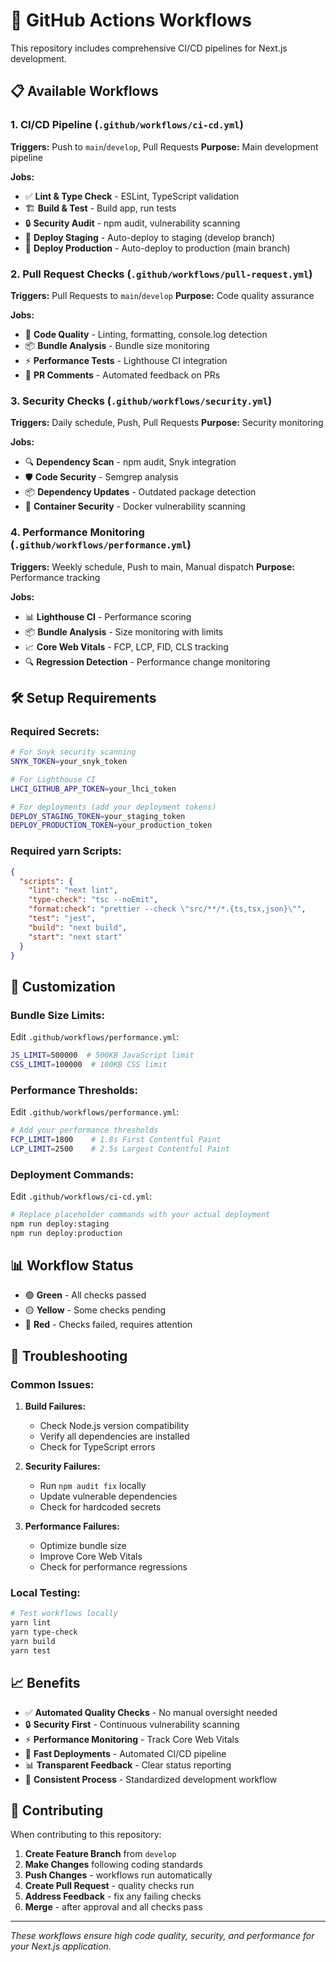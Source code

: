 # 🚀 GitHub Actions Workflows

This repository includes comprehensive CI/CD pipelines for Next.js development.

## 📋 Available Workflows

### 1. **CI/CD Pipeline** (`.github/workflows/ci-cd.yml`)
**Triggers:** Push to `main`/`develop`, Pull Requests
**Purpose:** Main development pipeline

**Jobs:**
- ✅ **Lint & Type Check** - ESLint, TypeScript validation
- 🏗️ **Build & Test** - Build app, run tests
- 🔒 **Security Audit** - npm audit, vulnerability scanning
- 🚀 **Deploy Staging** - Auto-deploy to staging (develop branch)
- 🚀 **Deploy Production** - Auto-deploy to production (main branch)

### 2. **Pull Request Checks** (`.github/workflows/pull-request.yml`)
**Triggers:** Pull Requests to `main`/`develop`
**Purpose:** Code quality assurance

**Jobs:**
- 🧹 **Code Quality** - Linting, formatting, console.log detection
- 📦 **Bundle Analysis** - Bundle size monitoring
- ⚡ **Performance Tests** - Lighthouse CI integration
- 💬 **PR Comments** - Automated feedback on PRs

### 3. **Security Checks** (`.github/workflows/security.yml`)
**Triggers:** Daily schedule, Push, Pull Requests
**Purpose:** Security monitoring

**Jobs:**
- 🔍 **Dependency Scan** - npm audit, Snyk integration
- 🛡️ **Code Security** - Semgrep analysis
- 📦 **Dependency Updates** - Outdated package detection
- 🐳 **Container Security** - Docker vulnerability scanning

### 4. **Performance Monitoring** (`.github/workflows/performance.yml`)
**Triggers:** Weekly schedule, Push to main, Manual dispatch
**Purpose:** Performance tracking

**Jobs:**
- 📊 **Lighthouse CI** - Performance scoring
- 📦 **Bundle Analysis** - Size monitoring with limits
- 📈 **Core Web Vitals** - FCP, LCP, FID, CLS tracking
- 🔍 **Regression Detection** - Performance change monitoring

## 🛠️ Setup Requirements

### **Required Secrets:**
```bash
# For Snyk security scanning
SNYK_TOKEN=your_snyk_token

# For Lighthouse CI
LHCI_GITHUB_APP_TOKEN=your_lhci_token

# For deployments (add your deployment tokens)
DEPLOY_STAGING_TOKEN=your_staging_token
DEPLOY_PRODUCTION_TOKEN=your_production_token
```

### **Required yarn Scripts:**
```json
{
  "scripts": {
    "lint": "next lint",
    "type-check": "tsc --noEmit",
    "format:check": "prettier --check \"src/**/*.{ts,tsx,json}\"",
    "test": "jest",
    "build": "next build",
    "start": "next start"
  }
}
```

## 🔧 Customization

### **Bundle Size Limits:**
Edit `.github/workflows/performance.yml`:
```bash
JS_LIMIT=500000  # 500KB JavaScript limit
CSS_LIMIT=100000  # 100KB CSS limit
```

### **Performance Thresholds:**
Edit `.github/workflows/performance.yml`:
```bash
# Add your performance thresholds
FCP_LIMIT=1800    # 1.8s First Contentful Paint
LCP_LIMIT=2500    # 2.5s Largest Contentful Paint
```

### **Deployment Commands:**
Edit `.github/workflows/ci-cd.yml`:
```bash
# Replace placeholder commands with your actual deployment
npm run deploy:staging
npm run deploy:production
```

## 📊 Workflow Status

- 🟢 **Green** - All checks passed
- 🟡 **Yellow** - Some checks pending
- 🔴 **Red** - Checks failed, requires attention

## 🚨 Troubleshooting

### **Common Issues:**

1. **Build Failures:**
   - Check Node.js version compatibility
   - Verify all dependencies are installed
   - Check for TypeScript errors

2. **Security Failures:**
   - Run `npm audit fix` locally
   - Update vulnerable dependencies
   - Check for hardcoded secrets

3. **Performance Failures:**
   - Optimize bundle size
   - Improve Core Web Vitals
   - Check for performance regressions

### **Local Testing:**
```bash
# Test workflows locally
yarn lint
yarn type-check
yarn build
yarn test
```

## 📈 Benefits

- ✅ **Automated Quality Checks** - No manual oversight needed
- 🔒 **Security First** - Continuous vulnerability scanning
- ⚡ **Performance Monitoring** - Track Core Web Vitals
- 🚀 **Fast Deployments** - Automated CI/CD pipeline
- 📊 **Transparent Feedback** - Clear status reporting
- 🔄 **Consistent Process** - Standardized development workflow

## 🤝 Contributing

When contributing to this repository:

1. **Create Feature Branch** from `develop`
2. **Make Changes** following coding standards
3. **Push Changes** - workflows run automatically
4. **Create Pull Request** - quality checks run
5. **Address Feedback** - fix any failing checks
6. **Merge** - after approval and all checks pass

---

*These workflows ensure high code quality, security, and performance for your Next.js application.*
